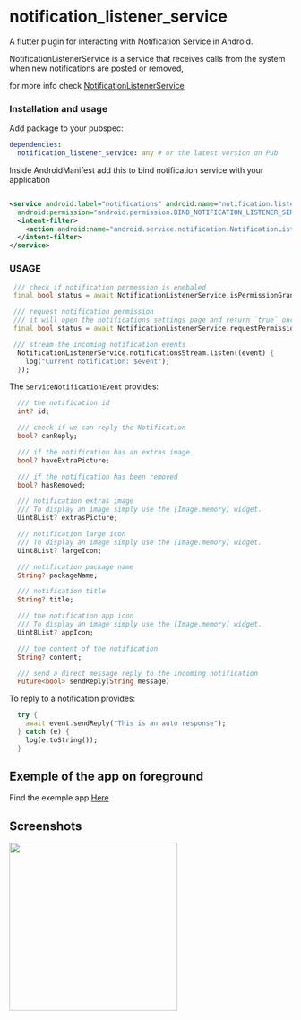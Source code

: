# notification_listener_service

A flutter plugin for interacting with Notification Service in Android.

NotificationListenerService is a service that receives calls from the system when new notifications are posted or removed,

for more info check [NotificationListenerService](https://developer.android.com/reference/android/service/notification/NotificationListenerService)

### Installation and usage

Add package to your pubspec:

```yaml
dependencies:
  notification_listener_service: any # or the latest version on Pub
```

Inside AndroidManifest add this to bind notification service with your application

```xml

<service android:label="notifications" android:name="notification.listener.service.NotificationListener"
  android:permission="android.permission.BIND_NOTIFICATION_LISTENER_SERVICE" android:exported="true">
  <intent-filter>
    <action android:name="android.service.notification.NotificationListenerService" />
  </intent-filter>
</service>


```

### USAGE

```dart
 /// check if notification permession is enebaled
 final bool status = await NotificationListenerService.isPermissionGranted();

 /// request notification permission
 /// it will open the notifications settings page and return `true` once the permission granted.
 final bool status = await NotificationListenerService.requestPermission();

 /// stream the incoming notification events
  NotificationListenerService.notificationsStream.listen((event) {
    log("Current notification: $event");
  });
```

The `ServiceNotificationEvent` provides:

```dart
  /// the notification id
  int? id;

  /// check if we can reply the Notification
  bool? canReply;

  /// if the notification has an extras image
  bool? haveExtraPicture;

  /// if the notification has been removed
  bool? hasRemoved;

  /// notification extras image
  /// To display an image simply use the [Image.memory] widget.
  Uint8List? extrasPicture;

  /// notification large icon
  /// To display an image simply use the [Image.memory] widget.
  Uint8List? largeIcon;

  /// notification package name
  String? packageName;

  /// notification title
  String? title;

  /// the notification app icon
  /// To display an image simply use the [Image.memory] widget.
  Uint8List? appIcon;

  /// the content of the notification
  String? content;

  /// send a direct message reply to the incoming notification
  Future<bool> sendReply(String message)

```

To reply to a notification provides:

```dart
  try {
    await event.sendReply("This is an auto response");
  } catch (e) {
    log(e.toString());
  }

```
## Exemple of the app on foreground

Find the exemple app [Here](https://github.com/X-SLAYER/foreground_plugins_test)

## Screenshots

<img src="https://user-images.githubusercontent.com/22800380/165560254-fc72ed1f-a31e-4498-b6de-18cea539ca11.png" width="300">







